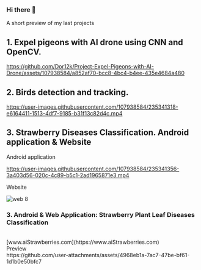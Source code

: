 ### Hi there 👋

<!--
**Dor12k/Dor12k** is a ✨ _special_ ✨ repository because its `README.md` (this file) appears on your GitHub profile.

Here are some ideas to get you started:

- 🔭 I’m currently working on ...
- 🌱 I’m currently learning ...
- 👯 I’m looking to collaborate on ...
- 🤔 I’m looking for help with ...
- 💬 Ask me about ...
- 📫 How to reach me: ...
- 😄 Pronouns: ...
- ⚡ Fun fact: ...
-->

A short preview of my last projects

## 1. Expel pigeons with AI drone using CNN and OpenCV.

https://github.com/Dor12k/Project-Expel-Pigeons-with-AI-Drone/assets/107938584/a852af70-bcc8-4bc4-b4ee-435e4684a480


## 2. Birds detection and tracking.

https://user-images.githubusercontent.com/107938584/235341318-e6164411-1513-4df7-9185-b31f13c82d4c.mp4


## 3. Strawberry Diseases Classification. Android application & Website

Android application

https://user-images.githubusercontent.com/107938584/235341356-3a403d56-020c-4c89-b5c1-2ad1965871e3.mp4

Website

![web 8](https://user-images.githubusercontent.com/107938584/235341422-0fef1f14-3660-4348-8fff-f9d692324457.jpg)


### 3. Android & Web Application: Strawberry Plant Leaf Diseases Classification
<br>
[www.aiStrawberries.com](https://www.aiStrawberries.com)
<br>
Preview
<br>
https://github.com/user-attachments/assets/4968eb1a-7ac7-47be-bf61-1d1b0e50bfc7
